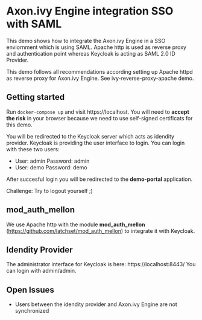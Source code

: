 # Axon.ivy Engine integration SSO with SAML

This demo shows how to integrate the Axon.ivy Engine in a SSO enviornment which
is using SAML. Apache http is used as reverse proxy and authentication point
whereas Keycloak is acting as SAML 2.0 ID Provider.

This demo follows all recommendations according setting up Apache httpd as
reverse proxy for Axon.ivy Engine. See ivy-reverse-proxy-apache demo.

## Getting started

Run `docker-compose up` and visit https://localhost. You will need to **accept
the risk** in your browser because we need to use self-signed certificats for
this demo.

You will be redirected to the Keycloak server which acts as idendity provider.
Keycloak is providing the user interface to login. You can login with these two
users:

- User: admin Password: admin
- User: demo Password: demo

After succesful login you will be redirected to the **demo-portal** application.

Challenge: Try to logout yourself ;)

## mod_auth_mellon

We use Apache http with the module **mod_auth_mellon**
(https://github.com/latchset/mod_auth_mellon) to integrate it with Keycloak.

## Idendity Provider

The administrator interface for Keycloak is here: https://localhost:8443/
You can login with admin/admin.

## Open Issues

- Users between the idendity provider and Axon.ivy Engine are not synchronized
